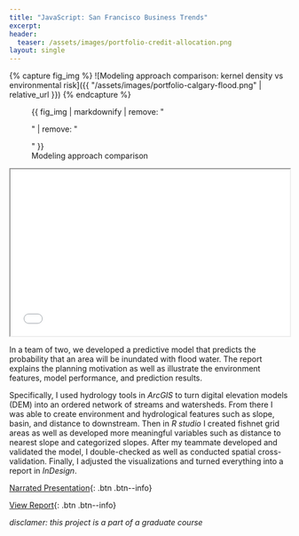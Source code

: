 ```yaml
---
title: "JavaScript: San Francisco Business Trends"
excerpt: 
header:
  teaser: /assets/images/portfolio-credit-allocation.png
layout: single
---
```

{% capture fig_img %}
![Modeling approach comparison: kernel density vs environmental risk]({{ "/assets/images/portfolio-calgary-flood.png" | relative_url }})
{% endcapture %}

<figure>
  {{ fig_img | markdownify | remove: "<p>" | remove: "</p>" }}
  <figcaption>Modeling approach comparison</figcaption>
</figure>

<iframe seamless src="/assets/html/SF-Business-Trend/index.html" width="100%" height="300"></iframe>

In a team of two, we developed a predictive model that predicts the probability that an area will be inundated with flood water. The report explains the planning motivation as well as illustrate the environment features, model performance, and prediction results.

Specifically, I used hydrology tools in _ArcGIS_ to turn digital elevation models (DEM) into an ordered network of streams and watersheds. From there I was able to create environment and hydrological features such as slope, basin, and distance to downstream. Then in _R studio_ I created fishnet grid areas as well as developed more meaningful variables such as distance to nearest slope and categorized slopes. After my teammate developed and validated the model, I double-checked as well as conducted spatial cross-validation. Finally, I adjusted the visualizations and turned everything into a report in _InDesign_.

[Narrated Presentation](https://youtu.be/mUIs2zT6vXo){: .btn .btn--info}

[View Report](https://github.com/gillianzhaoxz/web/blob/master/assets/doc/calgary_floodReport.pdf){: .btn .btn--info}

_disclamer: this project is a part of a graduate course_